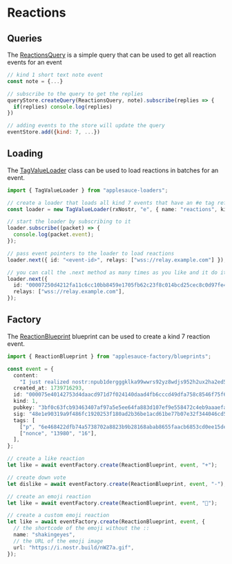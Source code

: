 # Reactions

## Queries

The [ReactionsQuery](https://hzrd149.github.io/applesauce/typedoc/functions/applesauce-core.Queries.ReactionsQuery.html) is a simple query that can be used to get all reaction events for an event

```js
// kind 1 short text note event
const note = {...}

// subscribe to the query to get the replies
queryStore.createQuery(ReactionsQuery, note).subscribe(replies => {
  if(replies) console.log(replies)
})

// adding events to the store will update the query
eventStore.add({kind: 7, ...})
```

## Loading

The [TagValueLoader](https://hzrd149.github.io/applesauce/typedoc/classes/applesauce-loaders.TagValueLoader.html) class can be used to load reactions in batches for an event.

```ts
import { TagValueLoader } from "applesauce-loaders";

// create a loader that loads all kind 7 events that have an #e tag referencing the event
const loader = new TagValueLoader(rxNostr, "e", { name: "reactions", kinds: [7] });

// start the loader by subscribing to it
loader.subscribe((packet) => {
  console.log(packet.event);
});

// pass event pointers to the loader to load reactions
loader.next({ id: "<event-id>", relays: ["wss://relay.example.com"] });

// you can call the .next method as many times as you like and it do its best to batch the requests
loader.next({
  id: "00007250d4212fa11c6cc10bb8459e1705fb62c23f8c014bcd25cec8c0d97fe4",
  relays: ["wss://relay.example.com"],
});
```

## Factory

The [ReactionBlueprint](https://hzrd149.github.io/applesauce/typedoc/functions/applesauce-factory.Blueprints.ReactionBlueprint.html) blueprint can be used to create a kind 7 reaction event.

```ts
import { ReactionBlueprint } from "applesauce-factory/blueprints";

const event = {
  content:
    "I just realized nostr:npub1dergggklka99wwrs92yz8wdjs952h2ux2ha2ed598ngwu9w7a6fsh9xzpc doesn't like anything.",
  created_at: 1739716293,
  id: "000075e40142753d4daacd971d7f024140daad4fb6cccd49dfa758c8546f75f6",
  kind: 1,
  pubkey: "3bf0c63fcb93463407af97a5e5ee64fa883d107ef9e558472c4eb9aaaefa459d",
  sig: "48e1e90319a9f486fc1920253f180ad2b36be1acd61be77b07e32f344046cd5f62838b1a86dccaa8c6ccb959d06842b943df5b092cee11420793f64793cf337c",
  tags: [
    ["p", "6e468422dfb74a5738702a8823b9b28168abab8655faacb6853cd0ee15deee93"],
    ["nonce", "13980", "16"],
  ],
};

// create a like reaction
let like = await eventFactory.create(ReactionBlueprint, event, "+");

// create down vote
let dislike = await eventFactory.create(ReactionBlueprint, event, "-");

// create an emoji reaction
let like = await eventFactory.create(ReactionBlueprint, event, "🧡");

// create a custom emoji reaction
let like = await eventFactory.create(ReactionBlueprint, event, {
  // the shortcode of the emoji without the ::
  name: "shakingeyes",
  // the URL of the emoji image
  url: "https://i.nostr.build/nWZ7a.gif",
});
```
